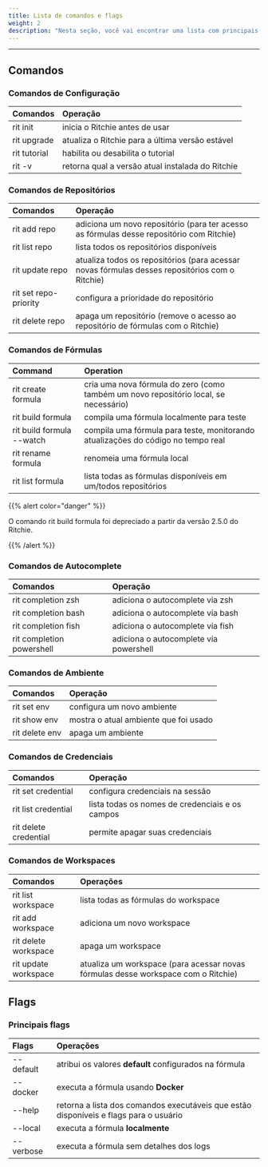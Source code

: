 ```yaml
---
title: Lista de comandos e flags
weight: 2
description: "Nesta seção, você vai encontrar uma lista com principais comandos do Ritchie."
---
```


---

## **Comandos**

### **Comandos de Configuração**

| Comandos      | Operação                                         |
| :------------ | :----------------------------------------------- |
| rit init      | inicia o Ritchie antes de usar                   |
| rit upgrade   | atualiza o Ritchie para a última versão estável  |
| rit tutorial  | habilita ou desabilita o tutorial                |
| rit -v        | retorna qual a versão atual instalada do Ritchie |

### **Comandos de Repositórios**

| Comandos              | Operação                                                                                         |
| :-------------------- | :----------------------------------------------------------------------------------------------- |
| rit add repo          | adiciona um novo repositório (para ter acesso as fórmulas desse repositório com Ritchie)         |
| rit list repo         | lista todos os repositórios disponíveis                                                          |
| rit update repo       | atualiza todos os repositórios (para acessar novas fórmulas desses repositórios com o Ritchie)   |
| rit set repo-priority | configura a prioridade do repositório                                                            |
| rit delete repo       | apaga um repositório (remove o acesso ao repositório de fórmulas com o Ritchie)                  |

### **Comandos de Fórmulas**


| Command                     | Operation                                                                               |
| :-------------------------- | :-------------------------------------------------------------------------------------- |
| rit create formula          | cria uma nova fórmula do zero (como também um novo repositório local, se necessário)    |
| rit build formula           | compila uma fórmula localmente para teste                                               |
| rit build formula --watch   | compila uma fórmula para teste, monitorando atualizações do código no tempo real        |
| rit rename formula          | renomeia uma fórmula local                                                              |
| rit list formula            | lista todas as fórmulas disponíveis em um/todos repositórios                            |

{{% alert color="danger" %}}

O comando rit build formula foi depreciado a partir da versão 2.5.0 do Ritchie.

{{% /alert %}}

### **Comandos de Autocomplete**

| Comandos                  | Operação                               |
| :------------------------ | :------------------------------------- |
| rit completion zsh        | adiciona o autocomplete via zsh        |
| rit completion bash       | adiciona o autocomplete via bash       |
| rit completion fish       | adiciona o autocomplete via fish       |
| rit completion powershell | adiciona o autocomplete via powershell |

### **Comandos de Ambiente**

| Comandos       | Operação                              |
| :------------- | :------------------------------------ |
| rit set env    | configura um novo ambiente            |
| rit show env   | mostra o atual ambiente que foi usado |
| rit delete env | apaga um ambiente                     |

### **Comandos de Credenciais**

| Comandos              | Operação                                        |
| :-------------------- | :---------------------------------------------- |
| rit set credential    | configura credenciais na sessão                 |
| rit list credential   | lista todas os nomes de credenciais e os campos |
| rit delete credential | permite apagar suas credenciais                 |

### **Comandos de Workspaces**

| Comandos             | Operações                                                                         |
| :------------------- | :-------------------------------------------------------------------------------- |
| rit list workspace   | lista todas as fórmulas do workspace                                              |
| rit add workspace    | adiciona um novo workspace                                                        |
| rit delete workspace | apaga um workspace                                                                |
| rit update workspace | atualiza um workspace (para acessar novas fórmulas desse workspace com o Ritchie) |

## **Flags**

### **Principais flags**

| Flags     | Operações                                                                              |
| :-------- | :------------------------------------------------------------------------------------- |
| -\-default | atribui os valores **default** configurados na fórmula                                |
| -\-docker  | executa a fórmula usando **Docker**                                                   |
| -\-help    | retorna a lista dos comandos executáveis que estão disponíveis e flags para o usuário |
| -\-local   | executa a fórmula **localmente**                                                      |
| -\-verbose | executa a fórmula sem detalhes dos logs                                               |
